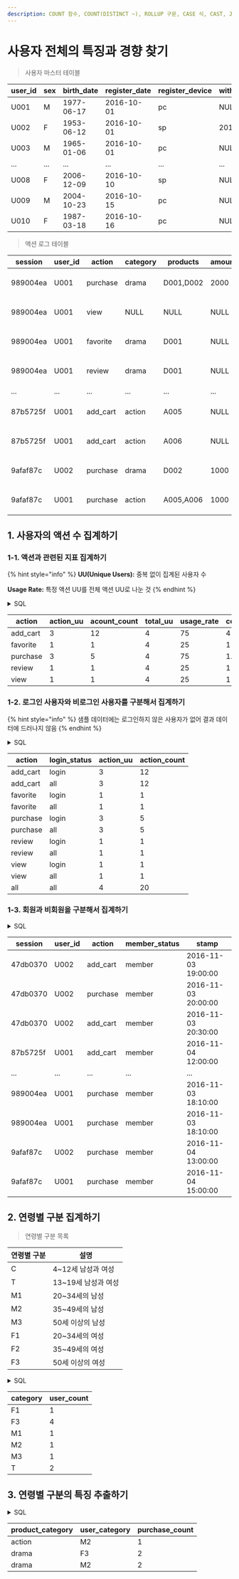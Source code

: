 ```yaml
---
description: COUNT 함수, COUNT(DISTINCT ~), ROLLUP 구문, CASE 식, CAST, JOIN, GROUP BY
---
```


# 사용자 전체의 특징과 경향 찾기

> 사용자 마스터 테이블

| user\_id | sex | birth\_date | register\_date | register\_device | withdraw\_date |
| -------- | --- | ----------- | -------------- | ---------------- | -------------- |
| U001     | M   | 1977-06-17  | 2016-10-01     | pc               | NULL           |
| U002     | F   | 1953-06-12  | 2016-10-01     | sp               | 2016-10-10     |
| U003     | M   | 1965-01-06  | 2016-10-01     | pc               | NULL           |
| ...      | ... | ...         | ...            | ...              | ...            |
| U008     | F   | 2006-12-09  | 2016-10-10     | sp               | NULL           |
| U009     | M   | 2004-10-23  | 2016-10-15     | pc               | NULL           |
| U010     | F   | 1987-03-18  | 2016-10-16     | pc               | NULL           |

> 액션 로그 테이블

| session  | user\_id | action    | category | products  | amount | stamp               |
| -------- | -------- | --------- | -------- | --------- | ------ | ------------------- |
| 989004ea | U001     | purchase  | drama    | D001,D002 | 2000   | 2016-11-03 18:10:00 |
| 989004ea | U001     | view      | NULL     | NULL      | NULL   | 2016-11-03 18:00:00 |
| 989004ea | U001     | favorite  | drama    | D001      | NULL   | 2016-11-03 18:00:00 |
| 989004ea | U001     | review    | drama    | D001      | NULL   | 2016-11-03 18:00:00 |
| ...      | ...      | ...       | ...      | ...       | ...    | ...                 |
| 87b5725f | U001     | add\_cart | action   | A005      | NULL   | 2016-11-04 12:00:00 |
| 87b5725f | U001     | add\_cart | action   | A006      | NULL   | 2016-11-04 12:00:00 |
| 9afaf87c | U002     | purchase  | drama    | D002      | 1000   | 2016-11-04 13:00:00 |
| 9afaf87c | U001     | purchase  | action   | A005,A006 | 1000   | 2016-11-04 15:00:00 |

## 1. 사용자의 액션 수 집계하기

### 1-1. 액션과 관련된 지표 집계하기

{% hint style="info" %}
**UU(Unique Users):** 중복 없이 집계된 사용자 수&#x20;

**Usage Rate:** 특정 액션 UU를 전체 액션 UU로 나눈 것
{% endhint %}

<details>

<summary>SQL</summary>

```sql
WITH stats AS (
    -- 로그 전체의 UU 구하기
    SELECT COUNT(DISTINCT session) AS total_UU
    FROM action_log
)
SELECT l.action,
       -- 액션 UU
       COUNT(DISTINCT session)                    AS action_uu,
       -- 액션의 수
       COUNT(*)                                   AS acount_count,
       -- 전체 UU
       s.total_UU                                 AS total_uu,
       -- 사용률: <액션 UU> / <전체 UU>
       100.0 * COUNT(DISTINCT session) / total_UU AS usage_rate,
       -- 1인당 액션 수: <액션 수> / <액션 UU>
       1.0 * COUNT(*) / COUNT(DISTINCT session)   AS count_per_user
FROM action_log AS l
         CROSS JOIN stats AS s
GROUP BY l.action, s.total_UU;
```

</details>

| action    | action\_uu | acount\_count | total\_uu | usage\_rate | count\_per\_user |
| --------- | ---------- | ------------- | --------- | ----------- | ---------------- |
| add\_cart | 3          | 12            | 4         | 75          | 4                |
| favorite  | 1          | 1             | 4         | 25          | 1                |
| purchase  | 3          | 5             | 4         | 75          | 1.67             |
| review    | 1          | 1             | 4         | 25          | 1                |
| view      | 1          | 1             | 4         | 25          | 1                |

### 1-2. 로그인 사용자와 비로그인 사용자를 구분해서 집계하기

{% hint style="info" %}
샘플 데이터에는 로그인하지 않은 사용자가 없어 결과 데이터에 드러나지 않음
{% endhint %}

<details>

<summary>SQL</summary>

```sql
WITH action_log_with_status AS (
    SELECT session,
           user_id,
           action,
           -- user_id가 NULL 또는 빈 문자가 아닌 경우 login이라고 판정하기
           CASE WHEN COALESCE(user_id, '') <> '' THEN 'login' ELSE 'guest' END AS login_status
    FROM action_log
)
SELECT COALESCE(action, 'all')       AS action,
       COALESCE(login_status, 'all') AS login_status,
       COUNT(DISTINCT session)       AS action_uu,
       COUNT(*)                      AS action_count
FROM action_log_with_status
GROUP BY ROLLUP (action, login_status)
;
```

</details>

| action    | login\_status | action\_uu | action\_count |
| --------- | ------------- | ---------- | ------------- |
| add\_cart | login         | 3          | 12            |
| add\_cart | all           | 3          | 12            |
| favorite  | login         | 1          | 1             |
| favorite  | all           | 1          | 1             |
| purchase  | login         | 3          | 5             |
| purchase  | all           | 3          | 5             |
| review    | login         | 1          | 1             |
| review    | all           | 1          | 1             |
| view      | login         | 1          | 1             |
| view      | all           | 1          | 1             |
| all       | all           | 4          | 20            |

### 1-3. 회원과 비회원을 구분해서 집계하기

<details>

<summary>SQL</summary>

```sql
WITH action_log_with_status AS (
    SELECT session,
           user_id,
           action,
           CASE
               WHEN COALESCE(MAX(user_id)
                             OVER (PARTITION BY session ORDER BY stamp
                                 ROWS BETWEEN UNBOUNDED PRECEDING AND CURRENT ROW),
                             '') <> '' THEN 'member'
               ELSE 'none' END AS member_status,
           stamp               AS stamp
    FROM action_log
)
SELECT *
FROM action_log_with_status
;
```

</details>

| session  | user\_id | action    | member\_status | stamp               |
| -------- | -------- | --------- | -------------- | ------------------- |
| 47db0370 | U002     | add\_cart | member         | 2016-11-03 19:00:00 |
| 47db0370 | U002     | purchase  | member         | 2016-11-03 20:00:00 |
| 47db0370 | U002     | add\_cart | member         | 2016-11-03 20:30:00 |
| 87b5725f | U001     | add\_cart | member         | 2016-11-04 12:00:00 |
| ...      | ...      | ...       | ...            | ...                 |
| 989004ea | U001     | purchase  | member         | 2016-11-03 18:10:00 |
| 989004ea | U001     | purchase  | member         | 2016-11-03 18:10:00 |
| 9afaf87c | U002     | purchase  | member         | 2016-11-04 13:00:00 |
| 9afaf87c | U001     | purchase  | member         | 2016-11-04 15:00:00 |

## 2. 연령별 구분 집계하기

> 연령별 구분 목록

| 연령별 구분 | 설명             |
| ------ | -------------- |
| C      | 4\~12세 남성과 여성  |
| T      | 13\~19세 남성과 여성 |
| M1     | 20\~34세의 남성    |
| M2     | 35\~49세의 남성    |
| M3     | 50세 이상의 남성     |
| F1     | 20\~34세의 여성    |
| F2     | 35\~49세의 여성    |
| F3     | 50세 이상의 여성     |

<details>

<summary>SQL</summary>

```sql
WITH mst_users_with_int_birth_date AS (
    SELECT *,
           20220223                                                        AS int_specific_date,
           CAST(REPLACE(SUBSTRING(birth_date, 1, 10), '-', '') AS integer) AS int_birth_date
    FROM mst_users
),
     mst_users_with_age AS (
         SELECT *,
                FLOOR((int_specific_date - int_birth_date) / 10000) AS age
         FROM mst_users_with_int_birth_date
     ),
     mst_users_with_category AS (
         SELECT user_id,
                sex,
                age,
                CONCAT(
                        CASE WHEN age <= 20 THEN '' ELSE sex END,
                        CASE
                            WHEN age BETWEEN 4 AND 12 THEN 'C'
                            WHEN age BETWEEN 13 AND 19 THEN 'T'
                            WHEN age BETWEEN 20 AND 34 THEN '1'
                            WHEN age BETWEEN 35 AND 49 THEN '2'
                            WHEN age >= 50 THEN '3'
                        END
                    ) AS category
         FROM mst_users_with_age
     )
SELECT category,
       COUNT(*) AS user_count
FROM mst_users_with_category
GROUP BY category
ORDER BY category;
```

</details>

| category | user\_count |
| -------- | ----------- |
| F1       | 1           |
| F3       | 4           |
| M1       | 1           |
| M2       | 1           |
| M3       | 1           |
| T        | 2           |

## 3. 연령별 구분의 특징 추출하기

<details>

<summary>SQL</summary>

```sql
WITH mst_users_with_int_birth_date AS (
    // '2.연령별 구분 집계하기'와 동일
),
     mst_users_with_age AS (
         // '2.연령별 구분 집계하기'와 동일
     )
SELECT p.category AS product_category,
       u.category AS user_category,
       COUNT(*)   AS purchase_count
FROM mst_users_with_category u
         JOIN action_log p ON u.user_id = p.user_id
WHERE action = 'purchase'
GROUP BY p.category, u.category;
```

</details>

| product\_category | user\_category | purchase\_count |
| ----------------- | -------------- | --------------- |
| action            | M2             | 1               |
| drama             | F3             | 2               |
| drama             | M2             | 2               |

